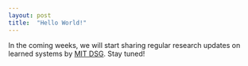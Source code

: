 ```yaml
---
layout: post
title:  "Hello World!"
---
```

In the coming weeks, we will start sharing regular research updates on learned systems by [MIT DSG](http://dsg.csail.mit.edu/mlforsystems/). Stay tuned!
